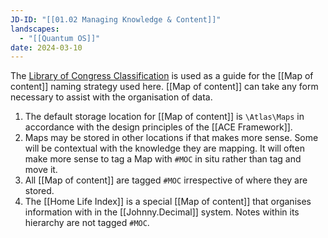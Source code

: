 ```yaml
---
JD-ID: "[[01.02 Managing Knowledge & Content]]"
landscapes:
  - "[[Quantum OS]]"
date: 2024-03-10
---
```

The [Library of Congress Classification](https://en.wikipedia.org/wiki/Library_of_Congress_Classification) is used as a guide for the [[Map of content]] naming strategy used here.
[[Map of content]] can take any form necessary to assist with the organisation of data.

1. The default storage location for [[Map of content]] is `\Atlas\Maps` in accordance with the design principles of the [[ACE Framework]].
2. Maps may be stored in other locations if that makes more sense. Some will be contextual with the knowledge they are mapping. It will often make more sense to tag a Map with `#MOC` in situ rather than tag and move it.
3. All [[Map of content]] are tagged `#MOC` irrespective of where they are stored.
4. The [[Home Life Index]] is a special [[Map of content]] that organises information with in the [[Johnny.Decimal]] system. Notes within its hierarchy are not tagged `#MOC`.


